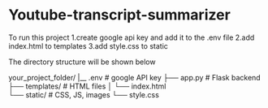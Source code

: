 # Youtube-transcript-summarizer

To run this project 
1.create google api key and add it to the .env file
2.add index.html to templates
3.add style.css to static

The directory structure will be shown below

your_project_folder/
|__ .env                # google API key
├── app.py              # Flask backend
├── templates/          # HTML files
│   └── index.html     
└── static/             # CSS, JS, images
    └── style.css      

